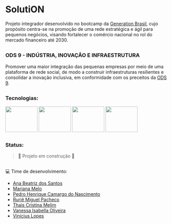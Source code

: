 # SolutiON

Projeto integrador desenvolvido no bootcamp da [Generation Brasil](https://brazil.generation.org/ ), cujo propósito centra-se na promoção de uma rede estratégica e ágil para pequenos negócios, visando fortalecer o comércio nacional no rol do mercado financeiro até 2030.
##

### ODS 9 - **INDÚSTRIA, INOVAÇÃO E INFRAESTRUTURA**
Promover uma maior integração das pequenas empresas por meio de uma plataforma de rede social, de modo a construir infraestruturas resilientes e consolidar a inovação inclusiva, em conformidade com os preceitos da [ODS 9](https://brasil.un.org/pt-br/sdgs/9 ).


## 
### Tecnologias:

<div style="display: inline_block">
<img align="center" alt="" height="80" width="100" src="https://cdn.jsdelivr.net/gh/devicons/devicon/icons/java/java-original-wordmark.svg">
<img align="center" alt="" height="80" width="100" src="https://cdn.jsdelivr.net/gh/devicons/devicon/icons/spring/spring-original-wordmark.svg">
<img align="center" alt="" height="80" width="100" src="https://cdn.jsdelivr.net/gh/devicons/devicon/icons/mysql/mysql-original-wordmark.svg">
<img align="center" alt="" height="80" width="100" src="https://cdn.jsdelivr.net/gh/devicons/devicon/icons/react/react-original-wordmark.svg">
</div>

##
### Status:

> :construction: Projeto em construção :construction:

## 
💻 Time de desenvolvimento:
<ul>
        <li><a href="https://github.com/anabiax" target=”_blank">Ana Beatriz dos Santos</a></li>
        <li><a href="https://github.com/Marianadsm" target=”_blank">Mariana Melo</a></li>
        <li><a href="https://github.com/Pddro1" target=”_blank">Pedro Henrique Camargo do Nascimento</a></li>
        <li><a href="https://github.com/ruriemiguel" target=”_blank">Ruriê Miguel Pacheco</a></li>
        <li><a href="https://github.com/thaismelim" target=”_blank">Thais Cristina Melim</a></li>
        <li><a href="https://github.com/VanessaIsabella" target=”_blank">Vanessa Isabella Oliveira </a></li>
        <li><a href="https://github.com/viniciuslopes98" target=”_blank">Vinicius Lopes</a></li>
</ul>

